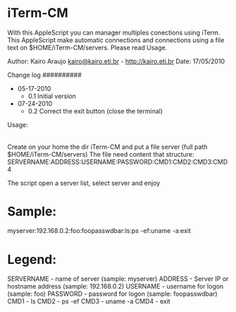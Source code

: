 iTerm-CM
========


With this AppleScript you can manager multiples conections using iTerm.
This AppleScript make automatic connections and connections using a file text
on $HOME/iTerm-CM/servers. Please read Usage.

Author: Kairo Araujo <kairo@kairo.eti.br> - http://kairo.eti.br
Date: 17/05/2010

Change log
##########
* 05-17-2010
	- 0.1 Initial version
* 07-24-2010
	- 0.2 Correct the exit button (close the terminal)

Usage:
######
Create on your home the dir iTerm-CM and put a file server (full path $HOME/iTerm-CM/servers)
The file need content that structure:
SERVERNAME:ADDRESS:USERNAME:PASSWORD:CMD1:CMD2:CMD3:CMD4

The script open a server list, select server and enjoy

Sample:
=======
myserver:192.168.0.2:foo:foopasswdbar:ls:ps -ef:uname -a:exit

Legend:
=======
SERVERNAME - name of server (sample: myserver)
ADDRESS - Server IP or hostname address (sample: 192.168.0.2)
USERNAME - username for logon (sample: foo)
PASSWORD - password for logon (sample: foopasswdbar)
CMD1 - ls
CMD2 - ps -ef
CMD3 - uname -a
CMD4 - exit

